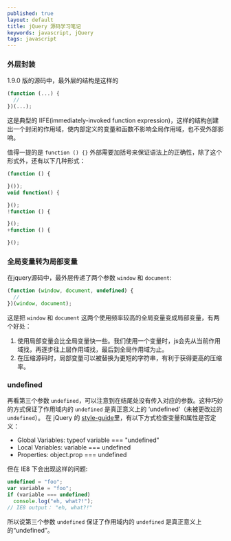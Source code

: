```yaml
---
published: true
layout: default
title: jQuery 源码学习笔记
keywords: javascript, jQuery
tags: javascript
---
```


### 外层封装
1.9.0 版的源码中，最外层的结构是这样的

```javascript
(function (...) {
  //
})(...);
```

这是典型的 IIFE(immediately-invoked function expression)，这样的结构创建出一个封闭的作用域，使内部定义的变量和函数不影响全局作用域，也不受外部影响。

值得一提的是 `function () {}` 外部需要加括号来保证语法上的正确性，除了这个形式外，还有以下几种形式：

```javascript
(function () {

}());
void function() {

}();
!function () {

}();
+function () {

}();
```

### 全局变量转为局部变量

在jquery源码中，最外层传递了两个参数 `window` 和 `document`:

```javascript
(function (window, document, undefined) {
  //
})(window, document);
```

这是把 `window` 和 `document` 这两个使用频率较高的全局变量变成局部变量，有两个好处：
1. 使用局部变量会比全局变量快一些。我们使用一个变量时，js会先从当前作用域找，再逐步往上层作用域找，最后到全局作用域为止。
2. 在压缩源码时，局部变量可以被替换为更短的字符串，有利于获得更高的压缩率。


### undefined

再看第三个参数 `undefined`，可以注意到在结尾处没有传入对应的参数。这种巧妙的方式保证了作用域内的 `undefined` 是真正意义上的 ‘undefined’（未被更改过的 `undefined`）。
在 jQuery 的 [style-guide](http://contribute.jquery.org/style-guide/js/#type-checks)里，有以下方式检查变量和属性是否定义：

- Global Variables: typeof variable === "undefined"
- Local Variables: variable === undefined
- Properties: object.prop === undefined

但在 IE8 下会出现这样的问题:

```javascript
undefined = "foo";
var variable = "foo";
if (variable === undefined)
  console.log("eh, what?!");
// IE8 output： "eh, what?!"
```

所以说第三个参数 `undefined` 保证了作用域内的 `undefined` 是真正意义上的“undefined”。
